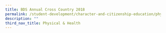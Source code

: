 ```yaml
---
title: BDS Annual Cross Country 2018
permalink: /student-development/character-and-citizenship-education/physical-n-health/bds-annual-cross-country
description: ""
third_nav_title: Physical & Health
---
```

